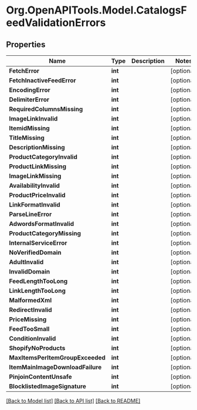 
# Org.OpenAPITools.Model.CatalogsFeedValidationErrors

## Properties

Name | Type | Description | Notes
------------ | ------------- | ------------- | -------------
**FetchError** | **int** |  | [optional] 
**FetchInactiveFeedError** | **int** |  | [optional] 
**EncodingError** | **int** |  | [optional] 
**DelimiterError** | **int** |  | [optional] 
**RequiredColumnsMissing** | **int** |  | [optional] 
**ImageLinkInvalid** | **int** |  | [optional] 
**ItemidMissing** | **int** |  | [optional] 
**TitleMissing** | **int** |  | [optional] 
**DescriptionMissing** | **int** |  | [optional] 
**ProductCategoryInvalid** | **int** |  | [optional] 
**ProductLinkMissing** | **int** |  | [optional] 
**ImageLinkMissing** | **int** |  | [optional] 
**AvailabilityInvalid** | **int** |  | [optional] 
**ProductPriceInvalid** | **int** |  | [optional] 
**LinkFormatInvalid** | **int** |  | [optional] 
**ParseLineError** | **int** |  | [optional] 
**AdwordsFormatInvalid** | **int** |  | [optional] 
**ProductCategoryMissing** | **int** |  | [optional] 
**InternalServiceError** | **int** |  | [optional] 
**NoVerifiedDomain** | **int** |  | [optional] 
**AdultInvalid** | **int** |  | [optional] 
**InvalidDomain** | **int** |  | [optional] 
**FeedLengthTooLong** | **int** |  | [optional] 
**LinkLengthTooLong** | **int** |  | [optional] 
**MalformedXml** | **int** |  | [optional] 
**RedirectInvalid** | **int** |  | [optional] 
**PriceMissing** | **int** |  | [optional] 
**FeedTooSmall** | **int** |  | [optional] 
**ConditionInvalid** | **int** |  | [optional] 
**ShopifyNoProducts** | **int** |  | [optional] 
**MaxItemsPerItemGroupExceeded** | **int** |  | [optional] 
**ItemMainImageDownloadFailure** | **int** |  | [optional] 
**PinjoinContentUnsafe** | **int** |  | [optional] 
**BlocklistedImageSignature** | **int** |  | [optional] 

[[Back to Model list]](../README.md#documentation-for-models)
[[Back to API list]](../README.md#documentation-for-api-endpoints)
[[Back to README]](../README.md)

